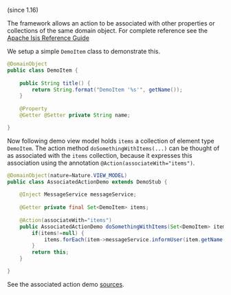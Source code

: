 <span class="version-reference">(since 1.16)</span>

The framework allows an action to be associated with other properties or collections of the same domain object. For complete reference see the [Apache Isis Reference Guide](https://isis.apache.org/guides/rgant/rgant.html#_rgant-Action_associateWith)

We setup a simple `DemoItem` class to demonstrate this.

```java
@DomainObject 
public class DemoItem {
	
    public String title() {
        return String.format("DemoItem '%s'", getName());
    }
    
    @Property
	@Getter @Setter	private String name;

}
```

Now following demo view model holds `items` a collection of element type `DemoItem`. The action method `doSomethingWithItems(...)` can be thought of as associated with the `items` collection, because it expresses this  association using the annotation `@Action(associateWith="items")`.

```java
@DomainObject(nature=Nature.VIEW_MODEL)
public class AssociatedActionDemo extends DemoStub {
    
    @Inject MessageService messageService;
    
    @Getter private final Set<DemoItem> items;
    
    @Action(associateWith="items")
    public AssociatedActionDemo doSomethingWithItems(Set<DemoItem> items) {
        if(items!=null) {
            items.forEach(item->messageService.informUser(item.getName()));    
        }
        return this;
    }

}
```
					
See the associated action demo [sources](${SOURCES_DEMO}/domainapp/dom/actions/assoc).
